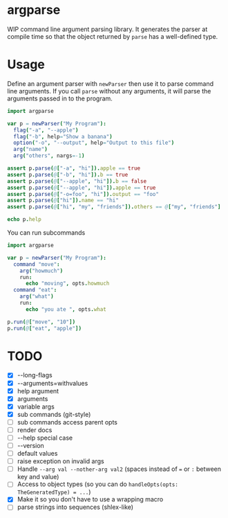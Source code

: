 # argparse

WIP command line argument parsing library.  It generates the parser at compile time so that the object returned by `parse` has a well-defined type.

# Usage

Define an argument parser with `newParser` then use it to parse command line arguments.  If you call `parse` without any arguments, it will parse the arguments passed in to the program.

```nim
import argparse

var p = newParser("My Program"):
  flag("-a", "--apple")
  flag("-b", help="Show a banana")
  option("-o", "--output", help="Output to this file")
  arg("name")
  arg("others", nargs=-1)

assert p.parse(@["-a", "hi"]).apple == true
assert p.parse(@["-b", "hi"]).b == true
assert p.parse(@["--apple", "hi"]).b == false
assert p.parse(@["--apple", "hi"]).apple == true
assert p.parse(@["-o=foo", "hi"]).output == "foo"
assert p.parse(@["hi"]).name == "hi"
assert p.parse(@["hi", "my", "friends"]).others == @["my", "friends"]

echo p.help
```

You can run subcommands

```nim
import argparse

var p = newParser("My Program"):
  command "move":
    arg("howmuch")
    run:
      echo "moving", opts.howmuch
  command "eat":
    arg("what")
    run:
      echo "you ate ", opts.what

p.run(@["move", "10"])
p.run(@["eat", "apple"])
```


# TODO

- [X] --long-flags
- [X] --arguments=withvalues
- [X] help argument
- [X] arguments
- [X] variable args
- [X] sub commands (git-style)
- [ ] sub commands access parent opts
- [ ] render docs
- [ ] --help special case
- [ ] --version
- [ ] default values
- [ ] raise exception on invalid args
- [ ] Handle `--arg val --nother-arg val2` (spaces instead of `=` or `:` between key and value)
- [ ] Access to object types (so you can do `handleOpts(opts: TheGeneratedType) = ...`)
- [X] Make it so you don't have to use a wrapping macro
- [ ] parse strings into sequences (shlex-like)
